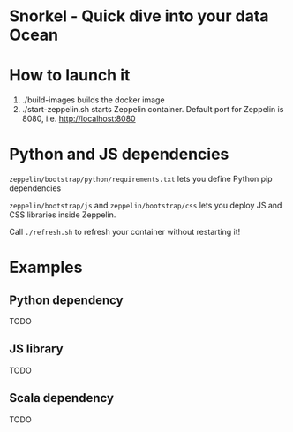 Snorkel - Quick dive into your data Ocean
====

# How to launch it

1. ./build-images
   builds the docker image
2. ./start-zeppelin.sh
   starts Zeppelin container. Default port for Zeppelin is 8080, i.e. [http://localhost:8080](http://localhost:8080)

# Python and JS dependencies

`zeppelin/bootstrap/python/requirements.txt` lets you define Python pip dependencies

`zeppelin/bootstrap/js` and `zeppelin/bootstrap/css` lets you deploy JS and CSS libraries inside Zeppelin.

Call `./refresh.sh` to refresh your container without restarting it!

# Examples

## Python dependency

TODO

## JS library

TODO

## Scala dependency

TODO
